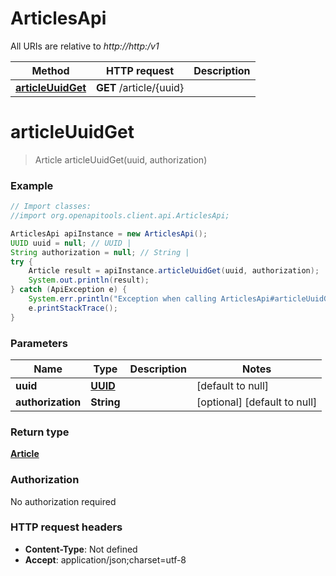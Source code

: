 # ArticlesApi

All URIs are relative to *http://http:/v1*

Method | HTTP request | Description
------------- | ------------- | -------------
[**articleUuidGet**](ArticlesApi.md#articleUuidGet) | **GET** /article/{uuid} | 


<a name="articleUuidGet"></a>
# **articleUuidGet**
> Article articleUuidGet(uuid, authorization)



### Example
```java
// Import classes:
//import org.openapitools.client.api.ArticlesApi;

ArticlesApi apiInstance = new ArticlesApi();
UUID uuid = null; // UUID | 
String authorization = null; // String | 
try {
    Article result = apiInstance.articleUuidGet(uuid, authorization);
    System.out.println(result);
} catch (ApiException e) {
    System.err.println("Exception when calling ArticlesApi#articleUuidGet");
    e.printStackTrace();
}
```

### Parameters

Name | Type | Description  | Notes
------------- | ------------- | ------------- | -------------
 **uuid** | [**UUID**](.md)|  | [default to null]
 **authorization** | **String**|  | [optional] [default to null]

### Return type

[**Article**](Article.md)

### Authorization

No authorization required

### HTTP request headers

 - **Content-Type**: Not defined
 - **Accept**: application/json;charset=utf-8

